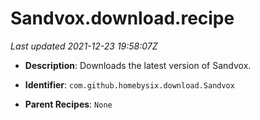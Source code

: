 # Sandvox.download.recipe

_Last updated 2021-12-23 19:58:07Z_

- **Description**: Downloads the latest version of Sandvox.

- **Identifier**: `com.github.homebysix.download.Sandvox`

- **Parent Recipes**: `None`